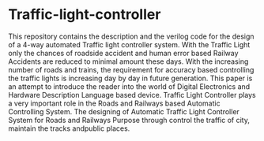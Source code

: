 # Traffic-light-controller
This repository contains the description and the verilog code for the design of a 4-way automated Traffic light controller system.
With the Traffic Light only the chances of roadside accident and human error based Railway Accidents are reduced to minimal amount 
these days. With the increasing number of roads and trains, the requirement for accuracy based controlling the traffic lights is 
increasing day by day in future generation. This paper is an attempt to introduce the reader into the world of Digital Electronics 
and Hardware Description Language based device. Traffic Light Controller plays a very important role in the Roads and Railways based 
Automatic Controlling System. The designing of Automatic Traffic Light Controller System for Roads and Railways Purpose through control 
the traffic of city, maintain the tracks andpublic places.
